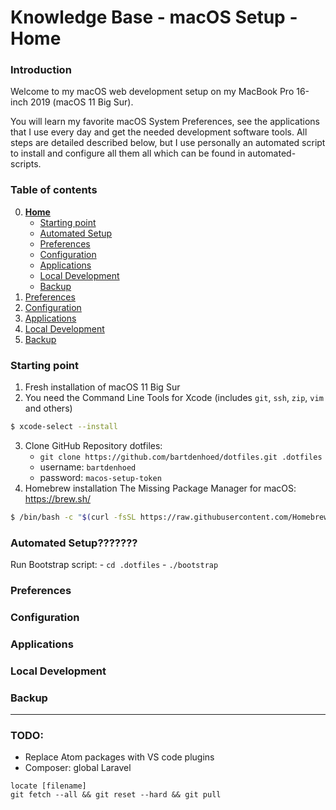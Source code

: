 # Knowledge Base - macOS Setup - Home

### Introduction
Welcome to my macOS web development setup on my MacBook Pro 16-inch 2019 (macOS 11 Big Sur).

You will learn my favorite macOS System Preferences, see the applications that I use every day and get the needed development software tools. All steps are detailed described below, but I use personally an automated script to install and configure all them all which can be found in automated-scripts.

### Table of contents
0. [**Home**](https://github.com/bartdenhoed/knowledge-base/blob/master/macos-setup/0-home.md)
    - [Starting point](#starting-point)
    - [Automated Setup](#automated-setup)
    - [Preferences](#preferences)
    - [Configuration](#configuration)
    - [Applications](#applications)
    - [Local Development](#local-development)
    - [Backup](#backup)
1. [Preferences](https://github.com/bartdenhoed/knowledge-base/blob/master/macos-setup/1-preferences.md)
2. [Configuration](https://github.com/bartdenhoed/knowledge-base/blob/master/macos-setup/2-configuration.md)
3. [Applications](https://github.com/bartdenhoed/knowledge-base/blob/master/macos-setup/3-applications.md)
4. [Local Development](https://github.com/bartdenhoed/knowledge-base/blob/master/macos-setup/4-local-development.md)
5. [Backup](https://github.com/bartdenhoed/knowledge-base/blob/master/macos-setup/5-backup.md)

### Starting point
1. Fresh installation of macOS 11 Big Sur
2. You need the Command Line Tools for Xcode (includes `git`, `ssh`, `zip`, `vim` and others)
```bash
$ xcode-select --install
```
3. Clone GitHub Repository dotfiles:
	- `git clone https://github.com/bartdenhoed/dotfiles.git .dotfiles`
	- username: `bartdenhoed`
	- password: `macos-setup-token`
4. Homebrew installation
The Missing Package Manager for macOS: https://brew.sh/
```bash
$ /bin/bash -c "$(curl -fsSL https://raw.githubusercontent.com/Homebrew/install/master/install.sh)"
```

### Automated Setup???????
Run Bootstrap script:
	- `cd .dotfiles`
	- `./bootstrap`

### Preferences

### Configuration

### Applications

### Local Development

### Backup

---

### TODO:

- Replace Atom packages with VS code plugins
- Composer: global Laravel


```
locate [filename]
git fetch --all && git reset --hard && git pull
```
